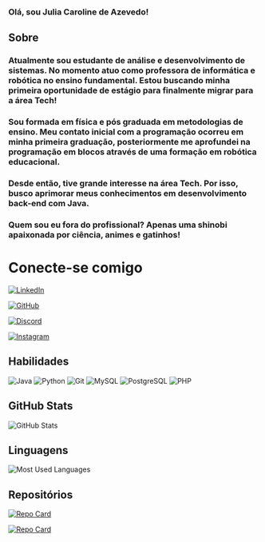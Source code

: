 ### Olá, sou Julia Caroline de Azevedo!
## Sobre
### Atualmente sou estudante de análise e desenvolvimento de sistemas. No momento atuo como professora de informática e robótica no ensino fundamental. Estou buscando minha primeira oportunidade de estágio para finalmente migrar para a área Tech! 
### Sou formada em física e pós graduada em metodologias de ensino. Meu contato inicial com a programação ocorreu em minha primeira graduação, posteriormente  me aprofundei na programação em blocos através de uma formação em robótica educacional. 
### Desde então, tive grande interesse na área Tech. Por isso, busco aprimorar meus conhecimentos em desenvolvimento back-end com Java.
### Quem sou eu fora do profissional? Apenas uma shinobi apaixonada por ciência, animes e gatinhos! 

# Conecte-se comigo
[![LinkedIn](https://img.shields.io/badge/LinkedIn-%23e05f?style=for-the-badge&logo=linkedin&logoColor=white)](https://www.linkedin.com/in/devjuliazevedo/)

[![GitHub](https://img.shields.io/badge/GitHub-%23e05f?style=for-the-badge&logo=github&logoColor=white)](https://github.com/JuliaAzvedo)

[![Discord](https://img.shields.io/badge/Discord-%23e05f?style=for-the-badge&logo=discord&logoColor=white)](https://discord.com/channels/@juuliaazevedo/)

[![Instagram](https://img.shields.io/badge/-Instagram-%23e05f?style=for-the-badge&logo=instagram&logoColor=white)](https://www.instagram.com/juuliacarolinne/)


## Habilidades
![Java](https://img.shields.io/badge/java-%23e05f.svg?style=for-the-badge&logo=openjdk&logoColor=white) 
![Python](https://img.shields.io/badge/python-%23e05f?style=for-the-badge&logo=python&logoColor=white)
![Git](https://img.shields.io/badge/GIT-%23e05f?style=for-the-badge&logo=git&logoColor=white)
![MySQL](https://img.shields.io/badge/MySQL-%23e05f?style=for-the-badge&logo=mysql&logoColor=white)
![PostgreSQL](https://img.shields.io/badge/PostgreSQL-%23e05f?style=for-the-badge&logo=postgresql&logoColor=white)
![PHP](https://img.shields.io/badge/PHP-%23e05f?style=for-the-badge&logo=PHP&logoColor=white)

## GitHub Stats

![GitHub Stats](https://github-readme-stats.vercel.app/api?username=juliaazeved0&theme=transparent&bg_color=e60f50&border_color=FFFFFF&show_icons=true&icon_color=FFFFFF&title_color=FFFFFF&text_color=FFFFFF&hide=stars)


## Linguagens 

![Most Used Languages](https://github-readme-stats-git-masterrstaa-rickstaa.vercel.app/api/top-langs/?username=juliaazeved0&bg_color=e60f50&border_color=FFF&title_color=FFF&text_color=FFF&hide=Hack)


## Repositórios

[![Repo Card](https://github-readme-stats.vercel.app/api/pin/?username=juliaazeved0&repo=ProjetoJavaClean&bg_color=e60f50&border_color=fff&show_icons=true&icon_color=fff&title_color=FFF&text_color=FFF)](https://github.com/juliaazeved0/ProjetoJavaClean)

[![Repo Card](https://github-readme-stats.vercel.app/api/pin/?username=juliaazeved0&repo=python-projects&bg_color=e60f50&border_color=fff&show_icons=true&icon_color=fff&title_color=FFF&text_color=FFF)](https://github.com/juliaazeved0/python-projects)
